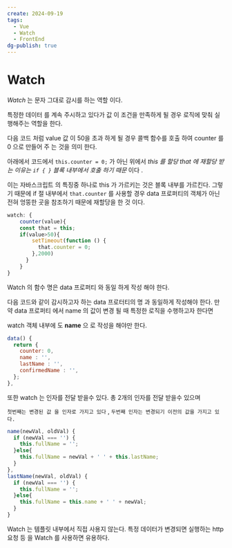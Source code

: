 ```yaml
---
create: 2024-09-19
tags:
  - Vue
  - Watch
  - FrontEnd
dg-publish: true
---
```


# Watch

*Watch* 는 문자 그대로 감시를 하는 역할 이다. 

특정한 데이터 를 계속 주시하고 있다가 값 이 조건을 만족하게 될 경우 로직에 맞춰 실행해주는 역할을 한다.

다음 코드 처럼 value 값 이 50을 초과 하게 될 경우 콜백 함수를 호출 하여 counter 를 0 으로 만들어 주 는 것을 의미 한다.

아래에서 코드에서 `this.counter = 0;` 가 아닌 위에서 *this 를 할당 that 에 재할당 받는 이유는 `if { }` 블록 내부에서 호출 하기 때문* 이다 .

이는 자바스크립트 의 특징중 하나로 this 가 가르키는 것은 블록 내부를 가르킨다. 그렇기 때문에 if 절 내부에서 `that.counter` 를 사용할 경우 data 프로퍼티의 객체가 아닌 전혀 엉뚱한 곳을 참조하기 때문에 재할당을 한 것 이다. 
 
```javaScript
watch: {  
	counter(value){
	const that = this;
	if(value>50){  
		setTimeout(function () {  
	      that.counter = 0;  
	    },2000)  
	  }  
	}
}
```

Watch 의 함수 명은 data 프로퍼티 와 동일 하게 작성 해야 한다. 

다음 코드와 같이 감시하고자 하는 data 프로터티의 명 과 동일하게 작성해야 한다. 
만약 data 프로퍼티 에서 name 의 값이 변경 될 때 특정한 로직을 수행하고자 한다면 

watch 객체 내부에 도 **name** 으 로 작성을 해야만 한다.

```javaScript
data() {  
  return {  
    counter: 0,  
    name : '',  
    lastName : '',  
    confirmedName : '',  
  };  
},
```


또한 watch 는 인자를 전달 받을수 있다.  총 2개의 인자를 전달 받을수 있으며 

`첫번째는 변경된 값 을 인자로 가지고 있다` , `두번째 인자는 변경되기 이전의 값을 가지고 있다.`

```javaScript
name(newVal, oldVal) {  
  if (newVal === '') {  
    this.fullName = '';  
  }else{  
    this.fullName = newVal + ' ' + this.lastName;  
  }  
},  
lastName(newVal, oldVal) {  
  if (newVal === '') {  
    this.fullName = '';  
  }else{  
    this.fullName = this.name + ' ' + newVal;  
  }  
}
```


 Watch 는 템플릿 내부에서 직접 사용지 않는다. 특정 데이터가 변경되면 실행하는 http 요청 등 을 Watch 를 사용하면 유용하다.
